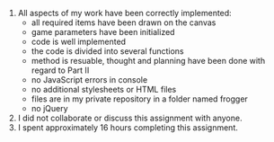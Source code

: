 1. All aspects of my work have been correctly implemented:
	- all required items have been drawn on the canvas
	- game parameters have been initialized
	- code is well implemented
	- the code is divided into several functions
	- method is resuable, thought and planning have been done with regard
	  to Part II
	- no JavaScript errors in console
	- no additional stylesheets or HTML files
	- files are in my private repository in a folder named frogger
	- no jQuery
2. I did not collaborate or discuss this assignment with anyone.
3. I spent approximately 16 hours completing this assignment.
